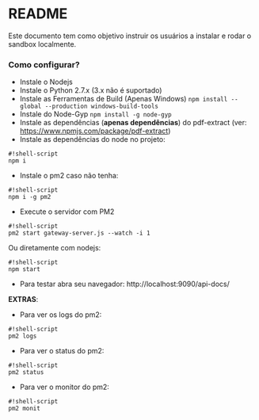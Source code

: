 # README #

Este documento tem como objetivo instruir os usuários a instalar e rodar o sandbox localmente.

### Como configurar? ###

- Instale o Nodejs
- Instale o Python 2.7.x (3.x não é suportado)
- Instale as Ferramentas de Build (Apenas Windows) `` npm install --global --production windows-build-tools ``
- Instale do Node-Gyp ``` npm install -g node-gyp ```
- Instale as dependências (**apenas dependências**) do pdf-extract (ver: https://www.npmjs.com/package/pdf-extract)
- Instale as dependências do node no projeto:
```
#!shell-script
npm i
```
- Instale o pm2 caso não tenha:
```
#!shell-script
npm i -g pm2
```
- Execute o servidor com PM2
```
#!shell-script
pm2 start gateway-server.js --watch -i 1
```

Ou diretamente com nodejs:

```
#!shell-script
npm start
```

- Para testar abra seu navegador: http://localhost:9090/api-docs/

**EXTRAS**:

* Para ver os logs do pm2:
```
#!shell-script
pm2 logs
```

* Para ver o status do pm2:
```
#!shell-script
pm2 status
```

* Para ver o monitor do pm2:
```
#!shell-script
pm2 monit
```